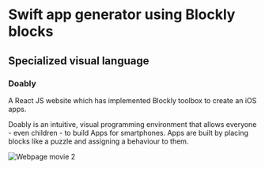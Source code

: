 # Swift app generator using Blockly blocks
## Specialized visual language

### Doably 

A React JS website which has implemented Blockly toolbox to create an iOS apps.

Doably is an intuitive, visual programming environment that allows everyone - even children - to build Apps for smartphones. Apps are built by placing blocks like a puzzle and assigning a behaviour to them. 



![Webpage movie 2](https://user-images.githubusercontent.com/43350371/119383264-c8e89200-bccb-11eb-8106-d675e680807c.gif)




